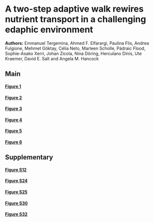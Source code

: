 # A two-step adaptive walk rewires nutrient transport in a challenging edaphic environment

**Authors:**  Emmanuel Tergemina, Ahmed F. Elfarargi, Paulina Flis, Andrea Fulgione, Mehmet Göktay, Célia Neto, Marleen Scholle, Pádraic Flood, Sophie-Asako Xerri, Johan Zicola, Nina Döring, Herculano Dinis, Ute Kraemer, David E. Salt and Angela M. Hancock


## Main

#### [Figure 1](./Main/Figure1)

#### [Figure 2](./Main/Figure2)

#### [Figure 3](./Main/Figure3)

#### [Figure 4](./Main/Figure4)

#### [Figure 5](./Main/Figure5)

#### [Figure 6](./Main/Figure6)

## Supplementary

#### [Figure S12](./Supplementary/Fig.S12)

#### [Figure S24](./Supplementary/Fig.S24)

#### [Figure S25](./Supplementary/Fig.S25)

#### [Figure S30](./Supplementary/Fig.S30)

#### [Figure S32](./Supplementary/Fig.S32)